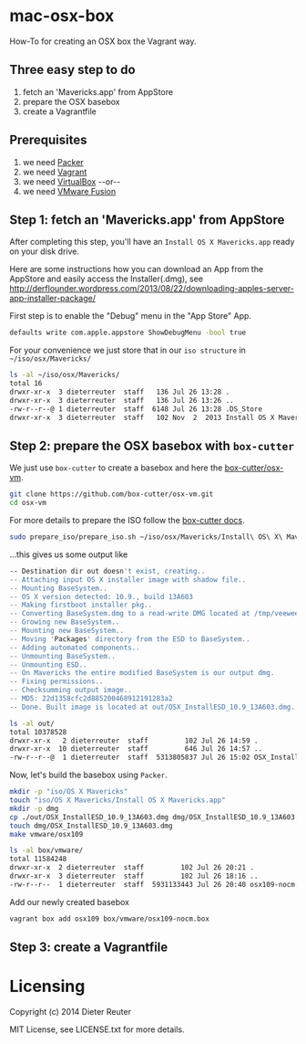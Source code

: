 # mac-osx-box

How-To for creating an OSX box the Vagrant way.


## Three easy step to do
1. fetch an 'Mavericks.app' from AppStore
2. prepare the OSX basebox
3. create a Vagrantfile


## Prerequisites
1. we need [Packer](http://www.packer.io)
2. we need [Vagrant](http://www.vagrantup.com)
3. we need [VirtualBox](https://www.virtualbox.org) --or--
3. we need [VMware Fusion](http://www.vmware.com/products/fusion/)


## Step 1: fetch an 'Mavericks.app' from AppStore

After completing this step, you'll have an `Install OS X Mavericks.app` ready on your disk drive.


Here are some instructions how you can download an App from the AppStore and easily access the Installer(.dmg), see http://derflounder.wordpress.com/2013/08/22/downloading-apples-server-app-installer-package/

First step is to enable the "Debug" menu in the "App Store" App.
```bash
defaults write com.apple.appstore ShowDebugMenu -bool true
```

For your convenience we just store that in our `iso structure` in `~/iso/osx/Mavericks/`
```bash
ls -al ~/iso/osx/Mavericks/
total 16
drwxr-xr-x  3 dieterreuter  staff   136 Jul 26 13:28 .
drwxr-xr-x  3 dieterreuter  staff   136 Jul 26 13:26 ..
-rw-r--r--@ 1 dieterreuter  staff  6148 Jul 26 13:28 .DS_Store
drwxr-xr-x  3 dieterreuter  staff   102 Nov  2  2013 Install OS X Mavericks.app
``` 


## Step 2: prepare the OSX basebox with `box-cutter`

We just use `box-cutter` to create a basebox and here the [box-cutter/osx-vm](https://github.com/box-cutter/osx-vm).
```bash
git clone https://github.com/box-cutter/osx-vm.git
cd osx-vm
```

For more details to prepare the ISO follow the [box-cutter docs](https://github.com/box-cutter/osx-vm/blob/master/README-timsutton.md).
```bash
sudo prepare_iso/prepare_iso.sh ~/iso/osx/Mavericks/Install\ OS\ X\ Mavericks.app/ out
```
...this gives us some output like
```bash
-- Destination dir out doesn't exist, creating..
-- Attaching input OS X installer image with shadow file..
-- Mounting BaseSystem..
-- OS X version detected: 10.9., build 13A603
-- Making firstboot installer pkg..
-- Converting BaseSystem.dmg to a read-write DMG located at /tmp/veewee-osx-basesystem-rw.DKHz.dmg..
-- Growing new BaseSystem..
-- Mounting new BaseSystem..
-- Moving 'Packages' directory from the ESD to BaseSystem..
-- Adding automated components..
-- Unmounting BaseSystem..
-- Unmounting ESD..
-- On Mavericks the entire modified BaseSystem is our output dmg.
-- Fixing permissions..
-- Checksumming output image..
-- MD5: 22d1358cfc2d885200468912191283a2
-- Done. Built image is located at out/OSX_InstallESD_10.9_13A603.dmg. Add this iso and its checksum to your template.
```
```bash
ls -al out/
total 10378528
drwxr-xr-x   2 dieterreuter  staff         102 Jul 26 14:59 .
drwxr-xr-x  10 dieterreuter  staff         646 Jul 26 14:57 ..
-rw-r--r--@  1 dieterreuter  staff  5313805837 Jul 26 15:02 OSX_InstallESD_10.9_13A603.dmg
```

Now, let's build the basebox using `Packer`.
```bash
mkdir -p "iso/OS X Mavericks"
touch "iso/OS X Mavericks/Install OS X Mavericks.app"
mkdir -p dmg
cp ./out/OSX_InstallESD_10.9_13A603.dmg dmg/OSX_InstallESD_10.9_13A603.dmg
touch dmg/OSX_InstallESD_10.9_13A603.dmg
make vmware/osx109
```
```bash
ls -al box/vmware/
total 11584248
drwxr-xr-x  2 dieterreuter  staff         102 Jul 26 20:21 .
drwxr-xr-x  3 dieterreuter  staff         102 Jul 26 18:16 ..
-rw-r--r--  1 dieterreuter  staff  5931133443 Jul 26 20:40 osx109-nocm.box
```

Add our newly created basebox
```bash
vagrant box add osx109 box/vmware/osx109-nocm.box
```


## Step 3: create a Vagrantfile



# Licensing
Copyright (c) 2014 Dieter Reuter

MIT License, see LICENSE.txt for more details.